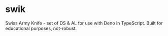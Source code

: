 # swik

Swiss Army Knife - set of DS & AL for use with Deno in TypeScript. Built for educational purposes, not-robust.

